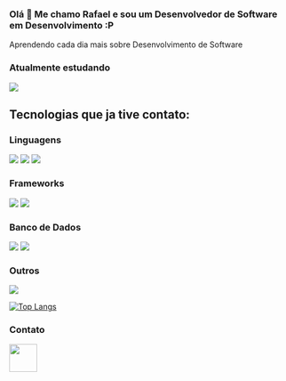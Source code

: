 ### Olá 👋 Me chamo Rafael e sou um Desenvolvedor de Software em Desenvolvimento :P

Aprendendo cada dia mais sobre Desenvolvimento de Software



### Atualmente estudando

<div>
  <a href="https://github.com/RafaDRF/PythonLearning">
  <img src="https://img.shields.io/badge/Python-3776AB?style=for-the-badge&logo=python&logoColor=white"/>
  </a>
<div/>

## Tecnologias que ja tive contato:

### Linguagens
  
<div
  <img src="https://img.shields.io/badge/JavaScript-F7DF1E?style=for-the-badge&logo=javascript&logoColor=black">
  <img src="https://img.shields.io/badge/C-00599C?style=for-the-badge&logo=c&logoColor=white">
  <img src="https://img.shields.io/badge/Kotlin-0095D5?&style=for-the-badge&logo=kotlin&logoColor=white">
  <img src="https://img.shields.io/badge/Go-00ADD8?style=for-the-badge&logo=go&logoColor=white">
<div/>
  
### Frameworks
  
<div> 
  <img src="https://img.shields.io/badge/Express.js-404D59?style=for-the-badge">
  <img src="https://img.shields.io/badge/Node.js-43853D?style=for-the-badge&logo=node.js&logoColor=white">
<div/> 
  
### Banco de Dados
 
<div>
  <img src="https://img.shields.io/badge/PostgreSQL-316192?style=for-the-badge&logo=postgresql&logoColor=white">  
  <img src="https://img.shields.io/badge/SQLite-07405E?style=for-the-badge&logo=sqlite&logoColor=white">
<div/>

### Outros
<div>
  <img src="https://img.shields.io/badge/Git-E34F26?style=for-the-badge&logo=git&logoColor=white">
<div/> 
  
  
[![Top Langs](https://github-readme-stats.vercel.app/api/top-langs/?username=rafaDRF&layout=compact)](https://github.com/anuraghazra/github-readme-stats) 
 
  
### Contato
<div>
  <a href="https://www.linkedin.com/in/rafael-dutra-71744a21a/" ><img src="https://cdn.jsdelivr.net/gh/devicons/devicon/icons/linkedin/linkedin-original.svg" width = 50px /><a/> 
<div/>

